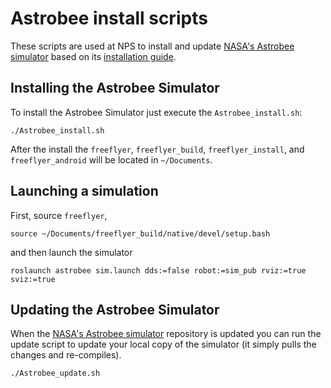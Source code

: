 # Astrobee install scripts

These scripts are used at NPS to install and update [NASA's Astrobee simulator](https://github.com/nasa/astrobee) based on its [installation guide](https://github.com/nasa/astrobee/blob/master/INSTALL.md).

Installing the Astrobee Simulator
---------------------------------

To install the Astrobee Simulator just execute the `Astrobee_install.sh`:

    ./Astrobee_install.sh


After the install the `freeflyer`, `freeflyer_build`, `freeflyer_install`, and `freeflyer_android` will be located in `~/Documents`.

Launching a simulation
----------------------

First, source `freeflyer`,

    source ~/Documents/freeflyer_build/native/devel/setup.bash

and then launch the simulator

	roslaunch astrobee sim.launch dds:=false robot:=sim_pub rviz:=true sviz:=true


Updating the Astrobee Simulator
-------------------------------

When the [NASA's Astrobee simulator](https://github.com/nasa/astrobee) repository is updated you can run the update script to update your local copy of the simulator (it simply pulls the changes and re-compiles).

    ./Astrobee_update.sh













	
